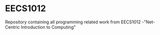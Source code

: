 # EECS1012
Repository containing all programming related work from EECS1012 -"Net-Centric Introduction to Computing"
